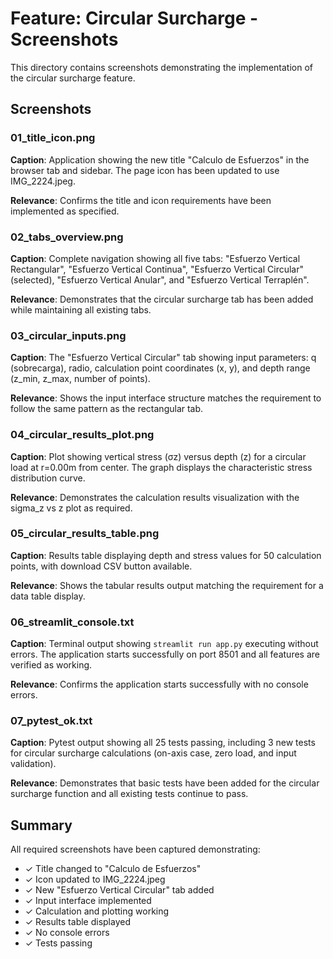 # Feature: Circular Surcharge - Screenshots

This directory contains screenshots demonstrating the implementation of the circular surcharge feature.

## Screenshots

### 01_title_icon.png
**Caption**: Application showing the new title "Calculo de Esfuerzos" in the browser tab and sidebar. The page icon has been updated to use IMG_2224.jpeg.

**Relevance**: Confirms the title and icon requirements have been implemented as specified.

### 02_tabs_overview.png  
**Caption**: Complete navigation showing all five tabs: "Esfuerzo Vertical Rectangular", "Esfuerzo Vertical Continua", "Esfuerzo Vertical Circular" (selected), "Esfuerzo Vertical Anular", and "Esfuerzo Vertical Terraplén".

**Relevance**: Demonstrates that the circular surcharge tab has been added while maintaining all existing tabs.

### 03_circular_inputs.png
**Caption**: The "Esfuerzo Vertical Circular" tab showing input parameters: q (sobrecarga), radio, calculation point coordinates (x, y), and depth range (z_min, z_max, number of points).

**Relevance**: Shows the input interface structure matches the requirement to follow the same pattern as the rectangular tab.

### 04_circular_results_plot.png
**Caption**: Plot showing vertical stress (σz) versus depth (z) for a circular load at r=0.00m from center. The graph displays the characteristic stress distribution curve.

**Relevance**: Demonstrates the calculation results visualization with the sigma_z vs z plot as required.

### 05_circular_results_table.png
**Caption**: Results table displaying depth and stress values for 50 calculation points, with download CSV button available.

**Relevance**: Shows the tabular results output matching the requirement for a data table display.

### 06_streamlit_console.txt
**Caption**: Terminal output showing `streamlit run app.py` executing without errors. The application starts successfully on port 8501 and all features are verified as working.

**Relevance**: Confirms the application starts successfully with no console errors.

### 07_pytest_ok.txt
**Caption**: Pytest output showing all 25 tests passing, including 3 new tests for circular surcharge calculations (on-axis case, zero load, and input validation).

**Relevance**: Demonstrates that basic tests have been added for the circular surcharge function and all existing tests continue to pass.

## Summary

All required screenshots have been captured demonstrating:
- ✓ Title changed to "Calculo de Esfuerzos"
- ✓ Icon updated to IMG_2224.jpeg
- ✓ New "Esfuerzo Vertical Circular" tab added
- ✓ Input interface implemented
- ✓ Calculation and plotting working
- ✓ Results table displayed
- ✓ No console errors
- ✓ Tests passing
